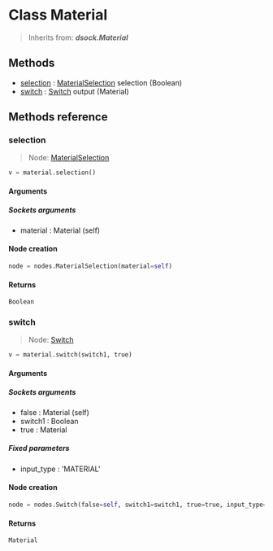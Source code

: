 
# Class Material

> Inherits from: ***dsock.Material***

## Methods



- [selection](#selection) : [MaterialSelection](../nodes/MaterialSelection.md) selection (Boolean)
- [switch](#switch) : [Switch](../nodes/Switch.md) output (Material)



## Methods reference


### selection

> Node: [MaterialSelection](../nodes/{self.node_name}.md)

```python
v = material.selection()
```


#### Arguments


##### Sockets arguments



- material : Material (self)



#### Node creation


```python
node = nodes.MaterialSelection(material=self)
```


#### Returns

    Boolean

### switch

> Node: [Switch](../nodes/{self.node_name}.md)

```python
v = material.switch(switch1, true)
```


#### Arguments


##### Sockets arguments



- false : Material (self)
- switch1 : Boolean
- true : Material



##### Fixed parameters



- input_type : 'MATERIAL'



#### Node creation


```python
node = nodes.Switch(false=self, switch1=switch1, true=true, input_type='MATERIAL')
```


#### Returns

    Material
